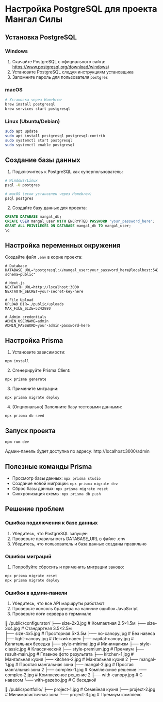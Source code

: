 # Настройка PostgreSQL для проекта Мангал Силы

## Установка PostgreSQL

### Windows
1. Скачайте PostgreSQL с официального сайта: https://www.postgresql.org/download/windows/
2. Установите PostgreSQL следуя инструкциям установщика
3. Запомните пароль для пользователя `postgres`

### macOS
```bash
# Установка через Homebrew
brew install postgresql
brew services start postgresql
```

### Linux (Ubuntu/Debian)
```bash
sudo apt update
sudo apt install postgresql postgresql-contrib
sudo systemctl start postgresql
sudo systemctl enable postgresql
```

## Создание базы данных

1. Подключитесь к PostgreSQL как суперпользователь:
```bash
# Windows/Linux
psql -U postgres

# macOS (если установлен через Homebrew)
psql postgres
```

2. Создайте базу данных для проекта:
```sql
CREATE DATABASE mangal_db;
CREATE USER mangal_user WITH ENCRYPTED PASSWORD 'your_password_here';
GRANT ALL PRIVILEGES ON DATABASE mangal_db TO mangal_user;
\q
```

## Настройка переменных окружения

Создайте файл `.env` в корне проекта:

```env
# Database
DATABASE_URL="postgresql://mangal_user:your_password_here@localhost:5432/mangal_db?schema=public"

# Next.js
NEXTAUTH_URL=http://localhost:3000
NEXTAUTH_SECRET=your-secret-key-here

# File Upload
UPLOAD_DIR=./public/uploads
MAX_FILE_SIZE=5242880

# Admin credentials
ADMIN_USERNAME=admin
ADMIN_PASSWORD=your-admin-password-here
```

## Настройка Prisma

1. Установите зависимости:
```bash
npm install
```

2. Сгенерируйте Prisma Client:
```bash
npx prisma generate
```

3. Примените миграции:
```bash
npx prisma migrate deploy
```

4. (Опционально) Заполните базу тестовыми данными:
```bash
npx prisma db seed
```

## Запуск проекта

```bash
npm run dev
```

Админ-панель будет доступна по адресу: http://localhost:3000/admin

## Полезные команды Prisma

- Просмотр базы данных: `npx prisma studio`
- Создание новой миграции: `npx prisma migrate dev`
- Сброс базы данных: `npx prisma migrate reset`
- Синхронизация схемы: `npx prisma db push`

## Решение проблем

### Ошибка подключения к базе данных
1. Убедитесь, что PostgreSQL запущен
2. Проверьте правильность DATABASE_URL в файле .env
3. Убедитесь, что пользователь и база данных созданы правильно

### Ошибки миграций
1. Попробуйте сбросить и применить миграции заново:
```bash
npx prisma migrate reset
npx prisma migrate deploy
```

### Ошибки в админ-панели
1. Убедитесь, что все API маршруты работают
2. Проверьте консоль браузера на наличие ошибок JavaScript
3. Проверьте логи сервера в терминале 







📁 /public/configurator/
├── size-2x3.jpg          # Компактная 2.5×1.5м
├── size-3x4.jpg          # Стандартная 3.5×2.5м  
├── size-4x5.jpg          # Просторная 5×3.5м
├── no-canopy.jpg         # Без навеса
├── light-canopy.jpg      # Легкий навес
├── capital-canopy.jpg    # Капитальная беседка
├── style-minimal.jpg     # Минимализм
├── style-classic.jpg     # Классический
├── style-premium.jpg     # Премиум
├── result-main.jpg       # Главное фото результата
├── kitchen-1.jpg         # Мангальная кухня
├── kitchen-2.jpg         # Мангальная кухня 2
├── mangal-1.jpg          # Простая мангальная зона
├── mangal-2.jpg          # Простая мангальная зона 2
├── complex-1.jpg         # Комплексное решение
├── complex-2.jpg         # Комплексное решение 2
├── with-canopy.jpg       # С навесом
└── with-gazebo.jpg       # С беседкой

📁 /public/portfolio/
├── project-1.jpg         # Семейная кухня
├── project-2.jpg         # Минималистичная зона
└── project-3.jpg         # Премиум комплекс
